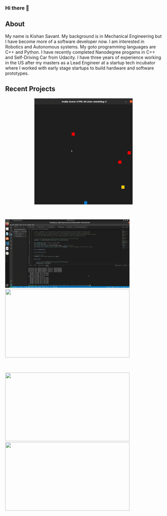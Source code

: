 ### Hi there 👋

## About
My name is Kishan Savant. My background is in Mechanical Engineering but I have become more of a software developer now. I am interested in Robotics and Autonomous systems. My goto programming languages are C++ and Python. I have recently completed Nanodegree progams in C++ and Self-Driving Car from Udacity. I have three years of experience working in the US after my masters as a Lead Engineer at a startup tech incubator where I worked with early stage startups to build hardware and software prototypes.

## Recent Projects

<!-- <h3 align = "center" > UdacityCPPCapstone- Snake Game </h3> -->
<p align="center">
  <a href="https://github.com/NeoKish/CppND-Capstone-Snake-Game" target="_blank">
   <img src=modified_snake_game.gif >
  </a>
</p>
<br/>
<p>
  <a href="https://github.com/NeoKish/CppND-Program-a-Concurrent-Traffic-Simulation" target="_blank"> 
    <img src="concurrent_traffic_sim_gif.gif" width="400" height="220" /> 
  </a> 
   <a href="https://github.com/NeoKish/CarND-Capstone" target="_blank">
    <img src="system_integration.gif" width="400" height = "220" /> 
  </a>
</p>  
<br/>
<p>
  <a href="https://github.com/NeoKish/CarND-Path-Planning-Project" target="_blank"> 
    <img src="highway_driving.gif" width="400" height="220" /> 
  </a> 
   <a href="https://github.com/NeoKish/UdacitySelfDrivingCarND_AdvancedLaneLines" target="_blank">
    <img src="advanced_lane_project_submission.gif" width="400" height = "220" /> 
  </a>
</p>

<!--
**NeoKish/NeoKish** is a ✨ _special_ ✨ repository because its `README.md` (this file) appears on your GitHub profile.

Here are some ideas to get you started:

- 🔭 I’m currently working on ...
- 🌱 I’m currently learning ...
- 👯 I’m looking to collaborate on ...
- 🤔 I’m looking for help with ...
- 💬 Ask me about ...
- 📫 How to reach me: ...
- 😄 Pronouns: ...
- ⚡ Fun fact: ...
-->
